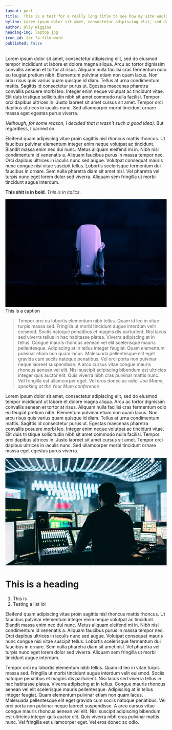 ```yaml
---
layout: post
title:  This is a test for a really long title to see how my site would handle it lol i hope it works rip
byline: Lorem ipsum dolor sit amet, consectetur adipiscing elit, sed do eiusmod tempor incididunt ut labore et dolore magna aliqua.
author: Olly Wiggins
heading-img: laptop.jpg
icon_id: far fa-file-word
published: false
---
```


Lorem ipsum dolor sit amet, consectetur adipiscing elit, sed do eiusmod tempor incididunt ut labore et dolore magna aliqua. Arcu ac tortor dignissim convallis aenean et tortor at risus. Aliquam nulla facilisi cras fermentum odio eu feugiat pretium nibh. Elementum pulvinar etiam non quam lacus. Non arcu risus quis varius quam quisque id diam. Tellus at urna condimentum mattis. Sagittis id consectetur purus ut. Egestas maecenas pharetra convallis posuere morbi leo. Integer enim neque volutpat ac tincidunt vitae. Elit duis tristique sollicitudin nibh sit amet commodo nulla facilisi. Tempor orci dapibus ultrices in. Justo laoreet sit amet cursus sit amet. Tempor orci dapibus ultrices in iaculis nunc. Sed ullamcorper morbi tincidunt ornare massa eget egestas purus viverra.

*(Although, for some reason, I decided that it wasn't such a good idea)*. But regardless, I carried on.

Eleifend quam adipiscing vitae proin sagittis nisl rhoncus mattis rhoncus. Ut faucibus pulvinar elementum integer enim neque volutpat ac tincidunt. Blandit massa enim nec dui nunc. Metus aliquam eleifend mi in. Nibh nisl condimentum id venenatis a. Aliquam faucibus purus in massa tempor nec. Orci dapibus ultrices in iaculis nunc sed augue. Volutpat consequat mauris nunc congue nisi vitae suscipit tellus. Lobortis scelerisque fermentum dui faucibus in ornare. Sem nulla pharetra diam sit amet nisl. Vel pharetra vel turpis nunc eget lorem dolor sed viverra. Aliquam sem fringilla ut morbi tincidunt augue interdum.

**This shit is in bold**. *This is in italics*.

<img class="img-pan_right" src="/assets/img/posts/dji.jpg" />
<figcaption>This is a caption</figcaption>

> Tempor orci eu lobortis elementum nibh tellus. Quam id leo in vitae turpis massa sed. Fringilla ut morbi tincidunt augue interdum velit euismod. Sociis natoque penatibus et magnis dis parturient. Nisi lacus sed viverra tellus in hac habitasse platea. Viverra adipiscing at in tellus. Congue mauris rhoncus aenean vel elit scelerisque mauris pellentesque. Adipiscing at in tellus integer feugiat. Quam elementum pulvinar etiam non quam lacus. Malesuada pellentesque elit eget gravida cum sociis natoque penatibus. Vel orci porta non pulvinar neque laoreet suspendisse. A arcu cursus vitae congue mauris rhoncus aenean vel elit. Nisl suscipit adipiscing bibendum est ultricies integer quis auctor elit. Quis viverra nibh cras pulvinar mattis nunc. Vel fringilla est ullamcorper eget. Vel eros donec ac odio.
<cite>Joe Mama, speaking at the Your Mum conference</cite>

Lorem ipsum dolor sit amet, consectetur adipiscing elit, sed do eiusmod tempor incididunt ut labore et dolore magna aliqua. Arcu ac tortor dignissim convallis aenean et tortor at risus. Aliquam nulla facilisi cras fermentum odio eu feugiat pretium nibh. Elementum pulvinar etiam non quam lacus. Non arcu risus quis varius quam quisque id diam. Tellus at urna condimentum mattis. Sagittis id consectetur purus ut. Egestas maecenas pharetra convallis posuere morbi leo. Integer enim neque volutpat ac tincidunt vitae. Elit duis tristique sollicitudin nibh sit amet commodo nulla facilisi. Tempor orci dapibus ultrices in. Justo laoreet sit amet cursus sit amet. Tempor orci dapibus ultrices in iaculis nunc. Sed ullamcorper morbi tincidunt ornare massa eget egestas purus viverra.

<img class="embedded-img breakout" src="/assets/img/posts/concert.jpg" />

# This is a heading

1. This is 
2. Testing a list lol

Eleifend quam adipiscing vitae proin sagittis nisl rhoncus mattis rhoncus. Ut faucibus pulvinar elementum integer enim neque volutpat ac tincidunt. Blandit massa enim nec dui nunc. Metus aliquam eleifend mi in. Nibh nisl condimentum id venenatis a. Aliquam faucibus purus in massa tempor nec. Orci dapibus ultrices in iaculis nunc sed augue. Volutpat consequat mauris nunc congue nisi vitae suscipit tellus. Lobortis scelerisque fermentum dui faucibus in ornare. Sem nulla pharetra diam sit amet nisl. Vel pharetra vel turpis nunc eget lorem dolor sed viverra. Aliquam sem fringilla ut morbi tincidunt augue interdum.

Tempor orci eu lobortis elementum nibh tellus. Quam id leo in vitae turpis massa sed. Fringilla ut morbi tincidunt augue interdum velit euismod. Sociis natoque penatibus et magnis dis parturient. Nisi lacus sed viverra tellus in hac habitasse platea. Viverra adipiscing at in tellus. Congue mauris rhoncus aenean vel elit scelerisque mauris pellentesque. Adipiscing at in tellus integer feugiat. Quam elementum pulvinar etiam non quam lacus. Malesuada pellentesque elit eget gravida cum sociis natoque penatibus. Vel orci porta non pulvinar neque laoreet suspendisse. A arcu cursus vitae congue mauris rhoncus aenean vel elit. Nisl suscipit adipiscing bibendum est ultricies integer quis auctor elit. Quis viverra nibh cras pulvinar mattis nunc. Vel fringilla est ullamcorper eget. Vel eros donec ac odio.